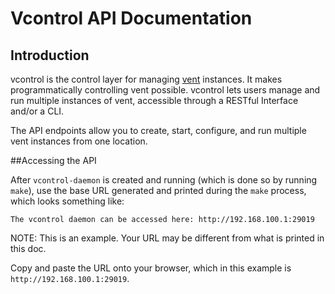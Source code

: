 # Vcontrol API Documentation

## Introduction

vcontrol is the control layer for managing [vent](https://github.com/CyberReboot/vent) instances. It makes programmatically controlling vent possible. vcontrol lets users manage and run multiple instances of vent, accessible through a RESTful Interface and/or a CLI.

The API endpoints allow you to create, start, configure, and run multiple vent instances from one location.

##Accessing the API

After `vcontrol-daemon` is created and running (which is done so by running `make`), use the base URL generated and printed during the `make` process, which looks something like:

`The vcontrol daemon can be accessed here: http://192.168.100.1:29019`

NOTE: This is an example. Your URL may be different from what is printed in this doc.

Copy and paste the URL onto your browser, which in this example is `http://192.168.100.1:29019`.


